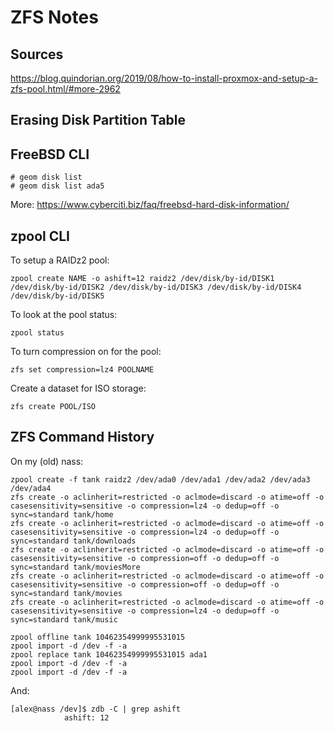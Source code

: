 # ZFS Notes

## Sources

https://blog.quindorian.org/2019/08/how-to-install-proxmox-and-setup-a-zfs-pool.html/#more-2962


## Erasing Disk Partition Table

## FreeBSD CLI

```
# geom disk list
# geom disk list ada5
```

More: https://www.cyberciti.biz/faq/freebsd-hard-disk-information/

## zpool CLI

To setup a RAIDz2 pool:

```
zpool create NAME -o ashift=12 raidz2 /dev/disk/by-id/DISK1 /dev/disk/by-id/DISK2 /dev/disk/by-id/DISK3 /dev/disk/by-id/DISK4 /dev/disk/by-id/DISK5
```

To look at the pool status:
```
zpool status
```

To turn compression on for the pool:

```
zfs set compression=lz4 POOLNAME
```

Create a dataset for ISO storage:

```
zfs create POOL/ISO
```

## ZFS Command History

On my (old) nass:

```
zpool create -f tank raidz2 /dev/ada0 /dev/ada1 /dev/ada2 /dev/ada3 /dev/ada4
zfs create -o aclinherit=restricted -o aclmode=discard -o atime=off -o casesensitivity=sensitive -o compression=lz4 -o dedup=off -o sync=standard tank/home
zfs create -o aclinherit=restricted -o aclmode=discard -o atime=off -o casesensitivity=sensitive -o compression=lz4 -o dedup=off -o sync=standard tank/downloads
zfs create -o aclinherit=restricted -o aclmode=discard -o atime=off -o casesensitivity=sensitive -o compression=off -o dedup=off -o sync=standard tank/moviesMore
zfs create -o aclinherit=restricted -o aclmode=discard -o atime=off -o casesensitivity=sensitive -o compression=off -o dedup=off -o sync=standard tank/movies
zfs create -o aclinherit=restricted -o aclmode=discard -o atime=off -o casesensitivity=sensitive -o compression=lz4 -o dedup=off -o sync=standard tank/music

zpool offline tank 10462354999995531015
zpool import -d /dev -f -a
zpool replace tank 10462354999995531015 ada1
zpool import -d /dev -f -a
zpool import -d /dev -f -a

```

And:

```
[alex@nass /dev]$ zdb -C | grep ashift
            ashift: 12
```
